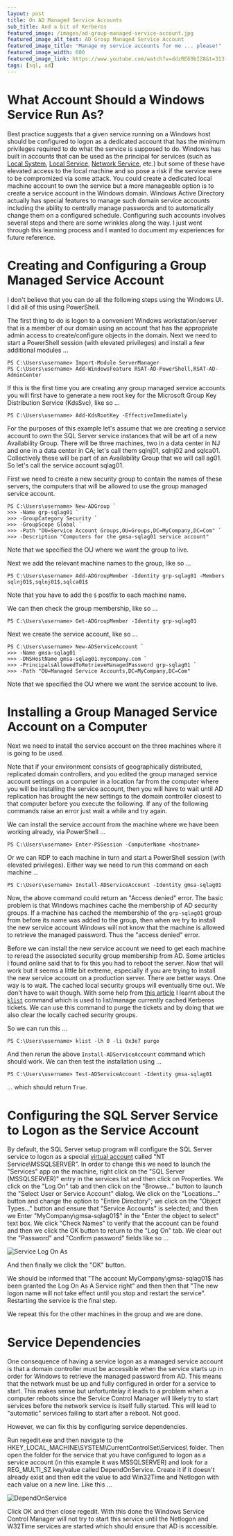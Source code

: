 ```yaml
---
layout: post
title: On AD Managed Service Accounts
sub_title: And a bit of Kerberos
featured_image: /images/ad-group-managed-service-account.jpg
featured_image_alt_text: AD Group Managed Service Account
featured_image_title: "Manage my service accounts for me ... please!"
featured_image_width: 600
featured_image_link: https://www.youtube.com/watch?v=ddzRE69bIZ8&t=313
tags: [sql, ad]
---
```


# What Account Should a Windows Service Run As?

Best practice suggests that a given service running on a Windows host should be configured to logon as a dedicated
account that has the minimum privileges required to do what the service is supposed to do.  Windows has built in
accounts that can be used as the principal for services (such as
[Local System](https://docs.microsoft.com/en-us/windows/win32/services/localsystem-account),
[Local Service](https://docs.microsoft.com/en-us/windows/win32/services/localservice-account),
[Network Service](https://docs.microsoft.com/en-us/windows/win32/services/networkservice-account), etc.)
but some of these have elevated access to the local machine and so pose a risk if the service were to be compromized
via some attack.  You could create a dedicated local machine account to own the service but a more manageable option is
to create a service account in the Windows domain.  Windows Active Directory actually has special features to manage
such domain service accounts including the ability to centrally manage passwords and to automatically change them on a
configured schedule.  Configuring such accounts involves several steps and there are some wrinkles along the way.  I
just went through this learning process and I wanted to document my experiences for future reference.

# Creating and Configuring a Group Managed Service Account

I don't believe that you can do all the following steps using the Windows UI.  I did all of this using PowerShell.

The first thing to do is logon to a convenient Windows workstation/server that is a member of our domain using an
account that has the appropriate admin access to create/configure objects in the domain.  Next we need to start a
PowerShell session (with elevated privileges) and install a few additional modules ...

```
PS C:\Users\username> Import-Module ServerManager
PS C:\Users\username> Add-WindowsFeature RSAT-AD-PowerShell,RSAT-AD-AdminCenter
```

If this is the first time you are creating any group managed service accounts you will first have to generate a new root
key for the Microsoft Group Key Distribution Service (KdsSvc), like so ...

```
PS C:\Users\username> Add-KdsRootKey -EffectiveImmediately
```

For the purposes of this example let's assume that we are creating a service account to own the SQL Server service
instances that will be art of a new Availability Group.  There will be three machines, two in a data center in NJ and
one in a data center in CA; let's call them sqlnj01, sqlnj02 and sqlca01.  Collectively these will be part of an
Availability Group that we will call ag01.  So let's call the service account sqlag01.

First we need to create a new security group to contain the names of these servers, the computers that will be allowed
to use the group managed service account.

```
PS C:\Users\username> New-ADGroup `
>>> -Name grp-sqlag01 `
>>> -GroupCategory Security `
>>> -GroupScope Global `
>>> -Path "OU=Service Account Groups,OU=Groups,DC=MyCompany,DC=Com" `
>>> -Description "Computers for the gmsa-sqlag01 service account"
```

Note that we specified the OU where we want the group to live.

Next we add the relevant machine names to the group, like so ...

```
PS C:\Users\username> Add-ADGroupMember -Identity grp-sqlag01 -Members sqlnj01$,sqlnj01$,sqlca01$
```

Note that you have to add the `$` postfix to each machine name.

We can then check the group membership, like so ...

```
PS C:\Users\username> Get-ADGroupMember -Identity grp-sqlag01
```

Next we create the service account, like so ...

```
PS C:\Users\username> New-ADServiceAccount `
>>> -Name gmsa-sqlag01 `
>>> -DNSHostName gmsa-sqlag01.mycompany.com `
>>> -PrincipalsAllowedToRetrieveManagedPassword grp-sqlag01 `
>>> -Path "OU=Managed Service Accounts,DC=MyCompany,DC=Com"
```

Note that we specified the OU where we want the service account to live.

# Installing a Group Managed Service Account on a Computer

Next we need to install the service account on the three machines where it is going to be used.

Note that if your environment consists of geographically distributed, replicated domain controllers, and you edited the
group managed service account settings on a computer in a location far from the computer where you will be installing
the service account, then you will have to wait until AD replication has brought the new settings to the domain
controller closest to that computer before you execute the following.  If any of the following commands raise an error
just wait a while and try again.

We can install the service account from the machine where we have been working already, via PowerShell ...

```
PS C:\Users\username> Enter-PSSession -ComputerName <hostname>
```

Or we can RDP to each machine in turn and start a PowerShell session (with elevated privileges).  Either way we need to
run this command on each machine ...

```
PS C:\Users\username> Install-ADServiceAccount -Identity gmsa-sqlag01
```

Now, the above command could return an "Access denied" error.  The basic problem is that Windows machines cache the
membership of AD security groups.  If a machine has cached the membership of the `grp-sqlag01` group from before its
name was added to the group, then when we try to install the new service account Windows will not know that the machine
is allowed to retrieve the managed password.  Thus the "access denied" error.

Before we can install the new service account we need to get each machine to reread the associated security group
membership from AD.  Some articles I found online said that to fix this you had to reboot the server.  Now that will
work but it seems a little bit extreme, especially if you are trying to install the new service account on a production
server.  There are better ways.  One way is to wait.  The cached local security groups will eventually time out.  We
don't have to wait though.  With some help from
[this article](http://woshub.com/how-to-refresh-ad-groups-membership-without-user-logoff/) I learnt about the
[`klist`](https://docs.microsoft.com/en-us/windows-server/administration/windows-commands/klist) command which is used
to list/manage currently cached Kerberos tickets.  We can use this command to purge the tickets and by doing that we
also clear the locally cached security groups.

So we can run this ...

```
PS C:\Users\username> klist -lh 0 -li 0x3e7 purge
```

And then rerun the above `Install-ADServiceAccount` command which should work.  We can then test the installation using
...

```
PS C:\Users\username> Test-ADServiceAccount -Identity gmsa-sqlag01
```

... which should return `True`.

# Configuring the SQL Server Service to Logon as the Service Account

By default, the SQL Server setup program will configure the SQL Server service to logon as a special
[virtual account](https://docs.microsoft.com/en-us/windows/security/identity-protection/access-control/service-accounts#bkmk-virtualserviceaccounts)
called "NT Service\MSSQLSERVER".  In order to change this we need to launch the "Services" app on the machine, right
click on the "SQL Server (MSSQLSERVER)" entry in the services list and then click on Properties.  We click on the
"Log On" tab and then click on the "Browse..." button to launch the "Select User or Service Account" dialog.  We click
on the "Locations..." button and change the option to "Entire Directory"; we click on the "Object Types..." button and
ensure that "Service Accounts" is selected; and then we Enter "MyCompany\gmsa-sqlag01$" in the "Enter the object to
select" text box.  We click "Check Names" to verify that the account can be found and then we click the OK button to
return to the "Log On" tab.  We clear out the "Password" and "Confirm password" fields like so ...

![Service Log On As](/images/service_log_on_as.png)

And then finally we click the "OK" button.

We should be informed that "The account MyCompany\gmsa-sqlag01$ has been granted the Log On As A Service right" and then
then that "The new logon name will not take effect until you stop and restart the service".  Restarting the service is
the final step.

We repeat this for the other machines in the group and we are done.

# Service Dependencies

One consequence of having a service logon as a managed service account is that a domain controller must be accessible
when the service starts up in order for Windows to retrieve the managed password from AD.  This means that the network
must be up and fully configured in order for a service to start.  This makes sense but unfortuntelay it leads to a
problem when a computer reboots since the Service Control Manager will likely try to start services before the network
service is itself fully started.  This will lead to "automatic" services failing to start after a reboot.  Not good.

However, we can fix this by configuring service dependencies.

Run regedit.exe and then navigate to the HKEY_LOCAL_MACHINE\SYSTEM\CurrentControlSet\Services\ folder.  Then open the
folder for the service that you have configured to logon as a service account (in this example it was MSSQLSERVER) and
look for a REG_MULTI_SZ key/value called DependOnService.  Create it if it doesn't already exist and then edit the value
to add Win32Time and Netlogon with each value on a new line.  Like this ...

![DependOnService](/images/depend_on_service.png)

Click OK and then close regedit.  With this done the Windows Service Control Manager will not try to start this service
until the Netlogon and W32Time services are started which should ensure that AD is accessible.
